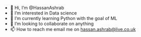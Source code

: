 - 👋 Hi, I’m @HassanAshrab
- 👀 I’m interested in Data science
- 🌱 I’m currently learning Python with the goal of ML
- 💞️ I’m looking to collaborate on anything 
- 📫 How to reach me email me on hassan.ashrab@live.co.uk

<!---
HassanAshrab/HassanAshrab is a ✨ special ✨ repository because its `README.md` (this file) appears on your GitHub profile.
You can click the Preview link to take a look at your changes.
--->
